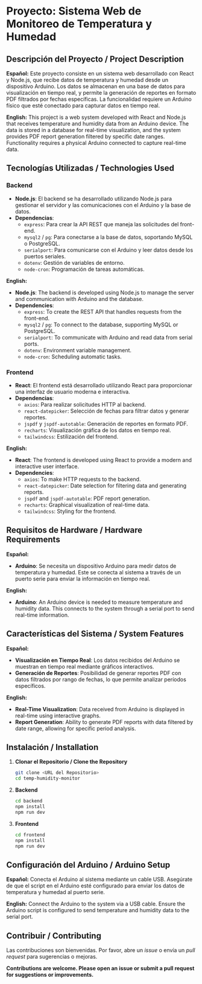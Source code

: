 # Proyecto: Sistema Web de Monitoreo de Temperatura y Humedad

## Descripción del Proyecto / Project Description

**Español:**
Este proyecto consiste en un sistema web desarrollado con React y Node.js, que recibe datos de temperatura y humedad desde un dispositivo Arduino. Los datos se almacenan en una base de datos para visualización en tiempo real, y permite la generación de reportes en formato PDF filtrados por fechas específicas. La funcionalidad requiere un Arduino físico que esté conectado para capturar datos en tiempo real.

**English:**
This project is a web system developed with React and Node.js that receives temperature and humidity data from an Arduino device. The data is stored in a database for real-time visualization, and the system provides PDF report generation filtered by specific date ranges. Functionality requires a physical Arduino connected to capture real-time data.

## Tecnologías Utilizadas / Technologies Used

### Backend
- **Node.js**: El backend se ha desarrollado utilizando Node.js para gestionar el servidor y las comunicaciones con el Arduino y la base de datos.
- **Dependencias**:
  - `express`: Para crear la API REST que maneja las solicitudes del front-end.
  - `mysql2` / `pg`: Para conectarse a la base de datos, soportando MySQL o PostgreSQL.
  - `serialport`: Para comunicarse con el Arduino y leer datos desde los puertos seriales.
  - `dotenv`: Gestión de variables de entorno.
  - `node-cron`: Programación de tareas automáticas.

**English:**
- **Node.js**: The backend is developed using Node.js to manage the server and communication with Arduino and the database.
- **Dependencies**:
  - `express`: To create the REST API that handles requests from the front-end.
  - `mysql2` / `pg`: To connect to the database, supporting MySQL or PostgreSQL.
  - `serialport`: To communicate with Arduino and read data from serial ports.
  - `dotenv`: Environment variable management.
  - `node-cron`: Scheduling automatic tasks.

### Frontend
- **React**: El frontend está desarrollado utilizando React para proporcionar una interfaz de usuario moderna e interactiva.
- **Dependencias**:
  - `axios`: Para realizar solicitudes HTTP al backend.
  - `react-datepicker`: Selección de fechas para filtrar datos y generar reportes.
  - `jspdf` y `jspdf-autotable`: Generación de reportes en formato PDF.
  - `recharts`: Visualización gráfica de los datos en tiempo real.
  - `tailwindcss`: Estilización del frontend.

**English:**
- **React**: The frontend is developed using React to provide a modern and interactive user interface.
- **Dependencies**:
  - `axios`: To make HTTP requests to the backend.
  - `react-datepicker`: Date selection for filtering data and generating reports.
  - `jspdf` and `jspdf-autotable`: PDF report generation.
  - `recharts`: Graphical visualization of real-time data.
  - `tailwindcss`: Styling for the frontend.

## Requisitos de Hardware / Hardware Requirements

**Español:**
- **Arduino**: Se necesita un dispositivo Arduino para medir datos de temperatura y humedad. Este se conecta al sistema a través de un puerto serie para enviar la información en tiempo real.

**English:**
- **Arduino**: An Arduino device is needed to measure temperature and humidity data. This connects to the system through a serial port to send real-time information.

## Características del Sistema / System Features

**Español:**
- **Visualización en Tiempo Real**: Los datos recibidos del Arduino se muestran en tiempo real mediante gráficos interactivos.
- **Generación de Reportes**: Posibilidad de generar reportes PDF con datos filtrados por rango de fechas, lo que permite analizar períodos específicos.

**English:**
- **Real-Time Visualization**: Data received from Arduino is displayed in real-time using interactive graphs.
- **Report Generation**: Ability to generate PDF reports with data filtered by date range, allowing for specific period analysis.

## Instalación / Installation

1. **Clonar el Repositorio / Clone the Repository**
   ```bash
   git clone <URL del Repositorio>
   cd temp-humidity-monitor
   ```

2. **Backend**
   ```bash
   cd backend
   npm install
   npm run dev
   ```

3. **Frontend**
   ```bash
   cd frontend
   npm install
   npm run dev
   ```

## Configuración del Arduino / Arduino Setup

**Español:**
Conecta el Arduino al sistema mediante un cable USB. Asegúrate de que el script en el Arduino esté configurado para enviar los datos de temperatura y humedad al puerto serie.

**English:**
Connect the Arduino to the system via a USB cable. Ensure the Arduino script is configured to send temperature and humidity data to the serial port.

## Contribuir / Contributing
Las contribuciones son bienvenidas. Por favor, abre un *issue* o envía un *pull request* para sugerencias o mejoras.

**Contributions are welcome. Please open an issue or submit a pull request for suggestions or improvements.**
